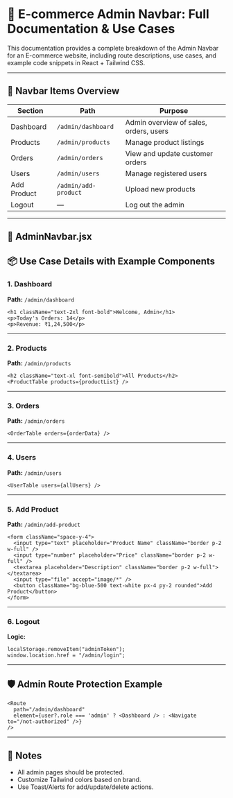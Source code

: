 
# 🛒 E-commerce Admin Navbar: Full Documentation & Use Cases

This documentation provides a complete breakdown of the Admin Navbar for an E-commerce website, including route descriptions, use cases, and example code snippets in React + Tailwind CSS.

---

## 🔹 Navbar Items Overview

| Section       | Path                 | Purpose                                 |
|---------------|----------------------|------------------------------------------|
| Dashboard     | `/admin/dashboard`   | Admin overview of sales, orders, users   |
| Products      | `/admin/products`    | Manage product listings                  |
| Orders        | `/admin/orders`      | View and update customer orders          |
| Users         | `/admin/users`       | Manage registered users                  |
| Add Product   | `/admin/add-product` | Upload new products                      |
| Logout        | —                    | Log out the admin                        |

---

## 🧭 AdminNavbar.jsx



## 📦 Use Case Details with Example Components

### 1. Dashboard
**Path:** `/admin/dashboard`

```
<h1 className="text-2xl font-bold">Welcome, Admin</h1>
<p>Today's Orders: 14</p>
<p>Revenue: ₹1,24,500</p>
```

---

### 2. Products
**Path:** `/admin/products`

```
<h2 className="text-xl font-semibold">All Products</h2>
<ProductTable products={productList} />
```

---

### 3. Orders
**Path:** `/admin/orders`

```
<OrderTable orders={orderData} />
```

---

### 4. Users
**Path:** `/admin/users`

```
<UserTable users={allUsers} />
```

---

### 5. Add Product
**Path:** `/admin/add-product`

```
<form className="space-y-4">
  <input type="text" placeholder="Product Name" className="border p-2 w-full" />
  <input type="number" placeholder="Price" className="border p-2 w-full" />
  <textarea placeholder="Description" className="border p-2 w-full"></textarea>
  <input type="file" accept="image/*" />
  <button className="bg-blue-500 text-white px-4 py-2 rounded">Add Product</button>
</form>
```

---

### 6. Logout
**Logic:**
```
localStorage.removeItem("adminToken");
window.location.href = "/admin/login";
```

---

## 🛡️ Admin Route Protection Example

```
<Route
  path="/admin/dashboard"
  element={user?.role === 'admin' ? <Dashboard /> : <Navigate to="/not-authorized" />}
/>
```

---

## 📌 Notes
- All admin pages should be protected.
- Customize Tailwind colors based on brand.
- Use Toast/Alerts for add/update/delete actions.

